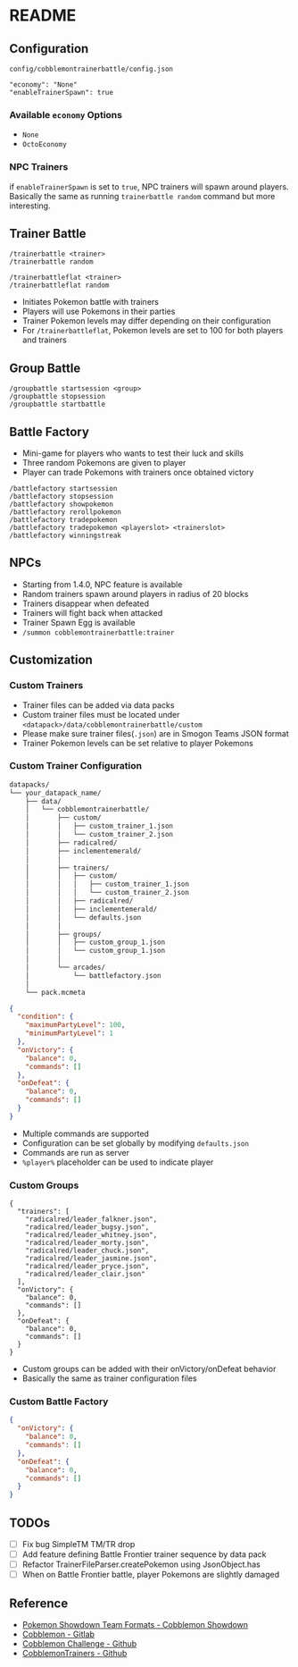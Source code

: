 # README

## Configuration

`config/cobblemontrainerbattle/config.json`

```
"economy": "None"
"enableTrainerSpawn": true
```

### Available `economy` Options

- `None`
- `OctoEconomy`

### NPC Trainers

if `enableTrainerSpawn` is set to `true`, NPC trainers will spawn around players. Basically the same as running `trainerbattle random` command but more interesting.

## Trainer Battle

```
/trainerbattle <trainer>
/trainerbattle random

/trainerbattleflat <trainer>
/trainerbattleflat random
```

- Initiates Pokemon battle with trainers
- Players will use Pokemons in their parties
- Trainer Pokemon levels may differ depending on their configuration
- For `/trainerbattleflat`, Pokemon levels are set to 100 for both players and trainers

## Group Battle

```
/groupbattle startsession <group>
/groupbattle stopsession
/groupbattle startbattle
```

## Battle Factory

- Mini-game for players who wants to test their luck and skills
- Three random Pokemons are given to player
- Player can trade Pokemons with trainers once obtained victory

```
/battlefactory startsession
/battlefactory stopsession
/battlefactory showpokemon
/battlefactory rerollpokemon
/battlefactory tradepokemon
/battlefactory tradepokemon <playerslot> <trainerslot>
/battlefactory winningstreak
```

## NPCs

- Starting from 1.4.0, NPC feature is available
- Random trainers spawn around players in radius of 20 blocks
- Trainers disappear when defeated
- Trainers will fight back when attacked
- Trainer Spawn Egg is available
- `/summon cobblemontrainerbattle:trainer`

## Customization

### Custom Trainers

- Trainer files can be added via data packs
- Custom trainer files must be located under `<datapack>/data/cobblemontrainerbattle/custom`
- Please make sure trainer files(`.json`) are in Smogon Teams JSON format
- Trainer Pokemon levels can be set relative to player Pokemons

### Custom Trainer Configuration

```dtd
datapacks/
└── your_datapack_name/
    ├── data/
    │   └── cobblemontrainerbattle/
    │       ├── custom/
    │       │   ├── custom_trainer_1.json
    │       │   └── custom_trainer_2.json
    │       ├── radicalred/
    │       ├── inclementemerald/
    │       │
    │       ├── trainers/
    │       │   ├── custom/
    │       │   │   ├── custom_trainer_1.json
    │       │   │   └── custom_trainer_2.json
    │       │   ├── radicalred/
    │       │   ├── inclementemerald/
    │       │   └── defaults.json
    │       │
    │       ├── groups/
    │       │   ├── custom_group_1.json
    │       │   └── custom_group_1.json
    │       │
    │       └── arcades/
    │           └── battlefactory.json
    │
    └── pack.mcmeta
```

```json
{
  "condition": {
    "maximumPartyLevel": 100,
    "minimumPartyLevel": 1
  },
  "onVictory": {
    "balance": 0,
    "commands": []
  },
  "onDefeat": {
    "balance": 0,
    "commands": []
  }
}
```
- Multiple commands are supported
- Configuration can be set globally by modifying `defaults.json`
- Commands are run as server
- `%player%` placeholder can be used to indicate player

### Custom Groups

```
{
  "trainers": [
    "radicalred/leader_falkner.json",
    "radicalred/leader_bugsy.json",
    "radicalred/leader_whitney.json",
    "radicalred/leader_morty.json",
    "radicalred/leader_chuck.json",
    "radicalred/leader_jasmine.json",
    "radicalred/leader_pryce.json",
    "radicalred/leader_clair.json"
  ],
  "onVictory": {
    "balance": 0,
    "commands": []
  },
  "onDefeat": {
    "balance": 0,
    "commands": []
  }
}
```

- Custom groups can be added with their onVictory/onDefeat behavior
- Basically the same as trainer configuration files

### Custom Battle Factory

```json
{
  "onVictory": {
    "balance": 0,
    "commands": []
  },
  "onDefeat": {
    "balance": 0,
    "commands": []
  }
}
```

## TODOs

- [ ] Fix bug SimpleTM TM/TR drop
- [ ] Add feature defining Battle Frontier trainer sequence by data pack
- [ ] Refactor TrainerFileParser.createPokemon using JsonObject.has
- [ ] When on Battle Frontier battle, player Pokemons are slightly damaged

## Reference
- [Pokemon Showdown Team Formats - Cobblemon Showdown](https://gitlab.com/cable-mc/cobblemon-showdown/-/blob/master/sim/TEAMS.md#packed-format)
- [Cobblemon - Gitlab](https://gitlab.com/cable-mc/cobblemon)
- [Cobblemon Challenge - Github](https://github.com/TurtleHoarder/Cobblemon-Challenge)
- [CobblemonTrainers - Github](https://github.com/davo899/CobblemonTrainers/tree/main)